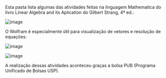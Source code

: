 Esta pasta lista algumas das atividades feitas na linguagem Mathematica do livro Linear Algebra and its Aplication do Gilbert Strang, 4ª ed.:

![image](https://github.com/jmendes06/meusarquivos/assets/121638113/7ced1be4-f6c5-4892-b6ae-c89434de964c)

O Wolfram é especialmente útil para visualização de vetores e resolução de equações:

![image](https://github.com/jmendes06/meusarquivos/assets/121638113/1fe914e9-4628-4e31-b0ac-029a06e8ed4f)

![image](https://github.com/jmendes06/meusarquivos/assets/121638113/b811a96e-c55b-4491-b88b-c7802f83c957)

A realização dessas atividades aconteceu graças a bolsa PUB (Programa Unificado de Bolsas USP).
